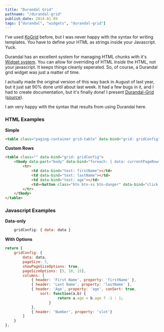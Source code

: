 ```yaml
---
title: "Durandal Grid"
pathname: "/durandal-grid"
publish_date: 2014-01-09
tags: ["durandal", "widgets", "durandal-grid"]
---
```


I've used [KoGrid](http://knockout-contrib.github.io/KoGrid/#/overview) before, but I was never happy with the syntax for writing templates. You have to define your HTML as strings inside your Javascript. Yuck.

Durandal has an excellent system for managing HTML chunks with it's [Widget system](http://durandaljs.com/documentation/Creating-A-Widget/). You can allow for overriding of HTML *inside* the HTML, not your javascript. It keeps things cleanly seperated. So, of course, a Durandal grid widget was just a matter of time.

I actually made the original version of this way back in August of last year, but it just sat 90% done until about last week. It had a few bugs in it, and I had to create documentation, but it's finally done! I present [Durandal-Grid](http://durandalgrid.tyrsius.com/) ([source](https://github.com/tyrsius/durandal-grid)).

I am very happy with the syntax that results from using Durandal here.

### HTML Examples

**Simple**

```html
<table class="paging-container grid-table" data-bind="grid: gridConfig"></table>
```

**Custom Rows**

```html
<table class="" data-bind="grid: gridConfig">
    <tbody data-part="body" data-bind="foreach: { data: currentPageRows, as: 'row' }">
        <tr>
            <td data-bind="text: firstName"></td>
            <td data-bind="text: lastName"></td>
            <td data-bind="text: age"></td>
            <td><button class="btn btn-xs btn-danger" data-bind="click: $root.removeRow">Remove</button></td>
        </tr>
    </tbody>
</table>
```

### Javascript Examples

**Data-only**

```js
    gridConfig: { data: data }
```

**With Options**

```js
return {
    gridConfig: { 
        data: data,
        pageSize: 5,
        showPageSizeOptions: true,
        pageSizeOptions: [5, 10, 15],
        columns: [
            { header: 'First Name', property: 'firstName' },
            { header: 'Last Name', property: 'lastName' },
            { header: 'Age', property: 'age', canSort: true, 
                sort: function(a,b) { 
                        return a.age < b.age ? -1 : 1; 
                    } 
            },
            { header: 'Number', property: 'slot'}
        ]
    }
};
```
